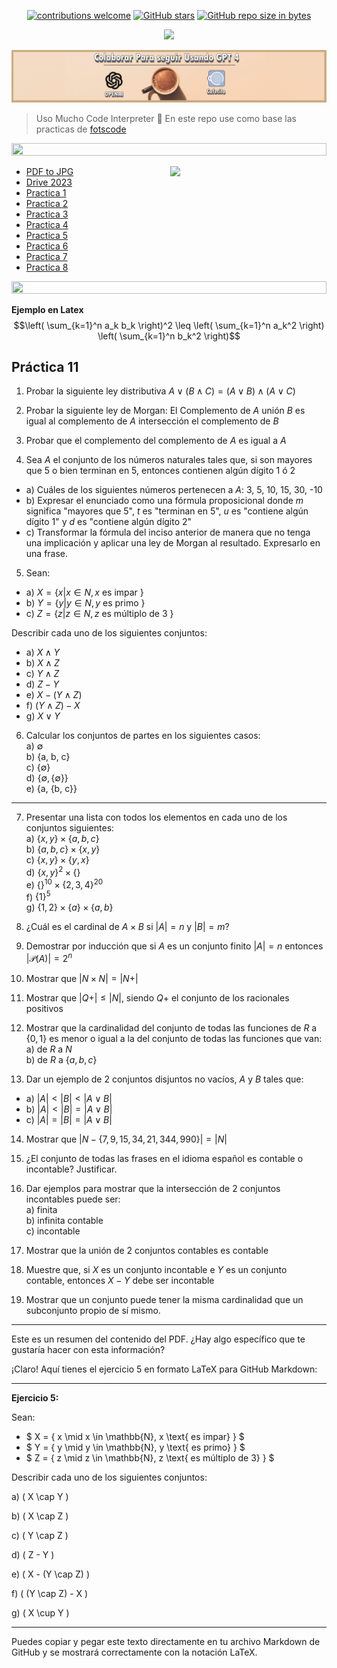 <div align="center"> 

[![contributions welcome](https://img.shields.io/badge/contributions-welcome-brightgreen.svg?style=flat)](https://github.com/Fabian-Martinez-Rincon/Computabilidad-y-Complejidad)
[![GitHub stars](https://img.shields.io/github/stars/Fabian-Martinez-Rincon/Computabilidad-y-Complejidad)](https://github.com/Fabian-Martinez-Rincon/Computabilidad-y-Complejidad/stargazers/)
[![GitHub repo size in bytes](https://img.shields.io/github/repo-size/Fabian-Martinez-Rincon/Computabilidad-y-Complejidad)](https://github.com/Fabian-Martinez-Rincon/Computabilidad-y-Complejidad)

<img src="https://readme-typing-svg.demolab.com?font=Fira+Code&size=30&duration=1200&pause=1000&color=F78E23&center=true&width=635&lines=Computabilidad-y-Complejidad"/>



<a title="" href="https://cafecito.app/ei-materias"><img src="/Documentos/Cafecito.png" alt="" /></a>

</div>

> Uso Mucho Code Interpreter 🤖
> En este repo use como base las practicas de [fotscode](https://github.com/fotscode)


<img src= 'https://i.gifer.com/origin/8c/8cd3f1898255c045143e1da97fbabf10_w200.gif' height="20" width="100%">

<p><img width="250" align='right' src="https://media.giphy.com/media/zPbnEgxsPJOJSD3qfr/giphy.gif"></p>

- [PDF to JPG](https://www.ilovepdf.com/pdf_to_jpg)
- [Drive 2023](https://drive.google.com/drive/folders/1mNm_nba9il7KAgwj2YnQAqEJ9tF0PlKl)
- [Practica 1](/Practica/Practica%201/Practica1.md)
- [Practica 2](/Practica/Practica%202/Practica2.md)
- [Practica 3](/Practica/Practica%203/Practica3.md)
- [Practica 4](/Practica/Practica%204/Practica4.md)
- [Practica 5](/Practica/Practica%205/Practica5.md)
- [Practica 6](/Practica/Practica%206/Practica6.md)
- [Practica 7](/Practica/Practica%207/Practica7.md)
- [Practica 8](/Practica/Practica%208/Practica8.md)

<img src= 'https://i.gifer.com/origin/8c/8cd3f1898255c045143e1da97fbabf10_w200.gif' height="20" width="100%">

**Ejemplo en Latex**
$$\left( \sum_{k=1}^n a_k b_k \right)^2 \leq \left( \sum_{k=1}^n a_k^2 \right) \left( \sum_{k=1}^n b_k^2 \right)$$



## Práctica 11

1) Probar la siguiente ley distributiva $A \lor (B \land C) = (A \lor B) \land (A \lor C)$

2) Probar la siguiente ley de Morgan: El Complemento de $A$ unión $B$ es igual al complemento de $A$ intersección el complemento de $B$

3) Probar que el complemento del complemento de $A$ es igual a $A$

4) Sea $A$ el conjunto de los números naturales tales que, si son mayores que 5 o bien terminan en 5, entonces contienen algún dígito 1 ó 2  
- a) Cuáles de los siguientes números pertenecen a $A$: 3, 5, 10, 15, 30, -10  
- b) Expresar el enunciado como una fórmula proposicional donde $m$ significa "mayores que 5", $t$ es "terminan en 5", $u$ es "contiene algún dígito 1" y $d$ es "contiene algún dígito 2"  
- c) Transformar la fórmula del inciso anterior de manera que no tenga una implicación y aplicar una ley de Morgan al resultado. Expresarlo en una frase.

5) Sean:
- a) $X = \{ x | x \in N, x$ es impar $\}$
- b) $Y = \{ y | y \in N, y$ es primo $\}$
- c) $Z = \{ z | z \in N, z$ es múltiplo de 3 $\}$

Describir cada uno de los siguientes conjuntos:  

- a) $X \land Y$  
- b) $X \land Z$  
- c) $Y \land Z$  
- d) $Z - Y$  
- e) $X - (Y \land Z)$  
- f) $(Y \land Z) - X$  
- g) $X \lor Y$

6) Calcular los conjuntos de partes en los siguientes casos:  
a) $\emptyset$  
b) {a, b, c}  
c) $\{ \emptyset \}$  
d) $\{ \emptyset, \{ \emptyset \} \}$  
e) {a, {b, c}}

---

7) Presentar una lista con todos los elementos en cada uno de los conjuntos siguientes:  
a) $\{ x, y \} \times \{ a, b, c \}$  
b) $\{ a, b, c \} \times \{ x, y \}$  
c) $\{ x, y \} \times \{ y, x \}$  
d) $\{ x, y \}^2 \times \{ \}$  
e) $\{ \}^{10} \times \{ 2, 3, 4 \}^{20}$  
f) $\{ 1 \}^5$  
g) $\{ 1, 2 \} \times \{ a \} \times \{ a, b \}$

8) ¿Cuál es el cardinal de $A \times B$ si $|A| = n$ y $|B| = m$?

9) Demostrar por inducción que si $A$ es un conjunto finito $|A| = n$ entonces $|\mathcal{P}(A)| = 2^n$

10) Mostrar que $|N \times N| = |N+|$

11) Mostrar que $|Q+| \leq |N|$, siendo $Q+$ el conjunto de los racionales positivos

12) Mostrar que la cardinalidad del conjunto de todas las funciones de $R$ a $\{ 0, 1 \}$ es menor o igual a la del conjunto de todas las funciones que van:  
a) de $R$ a $N$  
b) de $R$ a $\{ a, b, c \}$

13) Dar un ejemplo de 2 conjuntos disjuntos no vacíos, $A$ y $B$ tales que:  
- a) $|A| < |B| < |A \lor B|$
- b) $|A| < |B| = |A \lor B|$
- c) $|A| = |B| = |A \lor B|$

14) Mostrar que $|N - \{ 7, 9, 15, 34, 21, 344, 990 \}| = |N|$

15) ¿El conjunto de todas las frases en el idioma español es contable o incontable? Justificar.

16) Dar ejemplos para mostrar que la intersección de 2 conjuntos incontables puede ser:  
a) finita  
b) infinita contable  
c) incontable

17) Mostrar que la unión de 2 conjuntos contables es contable

18) Muestre que, si $X$ es un conjunto incontable e $Y$ es un conjunto contable, entonces $X-Y$ debe ser incontable

19) Mostrar que un conjunto puede tener la misma cardinalidad que un subconjunto propio de sí mismo.

---

Este es un resumen del contenido del PDF. ¿Hay algo específico que te gustaría hacer con esta información?




¡Claro! Aquí tienes el ejercicio 5 en formato LaTeX para GitHub Markdown:

---

**Ejercicio 5:**

Sean:
- $ X = \{ x \mid x \in \mathbb{N}, x \text{ es impar} \} $
- $ Y = \{ y \mid y \in \mathbb{N}, y \text{ es primo} \} $
- $ Z = \{ z \mid z \in \mathbb{N}, z \text{ es múltiplo de 3} \} $

Describir cada uno de los siguientes conjuntos:

a) \( X \cap Y \)

b) \( X \cap Z \)

c) \( Y \cap Z \)

d) \( Z - Y \)

e) \( X - (Y \cap Z) \)

f) \( (Y \cap Z) - X \)

g) \( X \cup Y \)

---

Puedes copiar y pegar este texto directamente en tu archivo Markdown de GitHub y se mostrará correctamente con la notación LaTeX.
